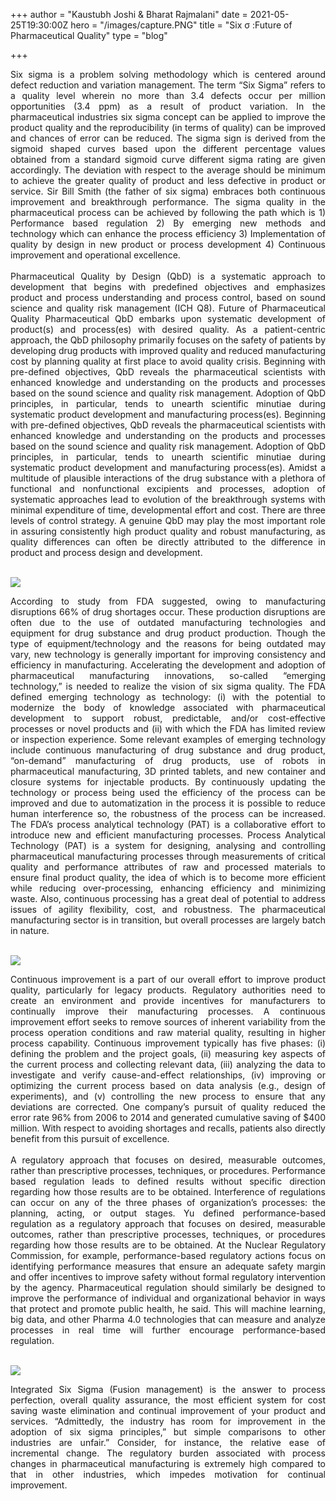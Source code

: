 +++
author = "Kaustubh Joshi & Bharat Rajmalani"
date = 2021-05-25T19:30:00Z
hero = "/images/capture.PNG"
title = "Six σ :Future of Pharmaceutical Quality"
type = "blog"

+++
<div style="text-align: justify">Six sigma is a problem solving methodology which is centered around defect reduction and variation management. The term “Six Sigma” refers to a quality level wherein no more than 3.4 defects occur per million opportunities (3.4 ppm) as a result of product variation. In the pharmaceutical industries six sigma concept can be applied to improve the product quality and the reproducibility (in terms of quality) can be improved and chances of error can be reduced. The sigma sign is derived from the sigmoid shaped curves based upon the different percentage values obtained from a standard sigmoid curve different sigma rating are given accordingly. The deviation with respect to the average should be minimum to achieve the greater quality of product and less defective in product or service. Sir Bill Smith (the father of six sigma) embraces both continuous improvement and breakthrough performance. The sigma quality in the pharmaceutical process can be achieved by following the path which is 1) Performance based regulation 2) By emerging new methods and technology which can enhance the process efficiency 3) Implementation of quality by design in new product or process development 4) Continuous improvement and operational excellence.</div><br/>

<div style="text-align: justify">Pharmaceutical Quality by Design (QbD) is a systematic approach to development that begins with predefined objectives and emphasizes product and process understanding and process control, based on sound science and quality risk management (ICH Q8). Future of Pharmaceutical Quality Pharmaceutical QbD embarks upon systematic development of product(s) and process(es) with desired quality. As a patient-centric approach, the QbD philosophy primarily focuses on the safety of patients by developing drug products with improved quality and reduced manufacturing cost by planning quality at first place to avoid quality crisis. Beginning with pre-defined objectives, QbD reveals the pharmaceutical scientists with enhanced knowledge and understanding on the products and processes based on the sound science and quality risk management. Adoption of QbD principles, in particular, tends to unearth scientific minutiae during systematic product development and manufacturing process(es). Beginning with pre-defined objectives, QbD reveals the pharmaceutical scientists with enhanced knowledge and understanding on the products and processes based on the sound science and quality risk management. Adoption of QbD principles, in particular, tends to unearth scientific minutiae during systematic product development and manufacturing process(es). Amidst a multitude of plausible interactions of the drug substance with a plethora of functional and nonfunctional excipients and processes, adoption of systematic approaches lead to evolution of the breakthrough systems with minimal expenditure of time, developmental effort and cost. There are three levels of control strategy. A genuine QbD may play the most important role in assuring consistently high product quality and robust manufacturing, as quality differences can often be directly attributed to the difference in product and process design and development.</div><br/>

![](/images/six-image.PNG)

<div style="text-align: justify">According to study from FDA suggested, owing to manufacturing disruptions 66% of drug shortages occur. These production disruptions are often due to the use of outdated manufacturing technologies and equipment for drug substance and drug product production. Though the type of equipment/technology and the reasons for being outdated may vary, new technology is generally important for improving consistency and efficiency in manufacturing. Accelerating the development and adoption of pharmaceutical manufacturing innovations, so-called “emerging technology,” is needed to realize the vision of six sigma quality. The FDA defined emerging technology as technology: (i) with the potential to modernize the body of knowledge associated with pharmaceutical development to support robust, predictable, and/or cost-effective processes or novel products and (ii) with which the FDA has limited review or inspection experience. Some relevant examples of emerging technology include continuous manufacturing of drug substance and drug product, “on-demand” manufacturing of drug products, use of robots in pharmaceutical manufacturing, 3D printed tablets, and new container and closure systems for injectable products. By continuously updating the technology or process being used the efficiency of the process can be improved and due to automatization in the process it is possible to reduce human interference so, the robustness of the process can be increased. The FDA’s process analytical technology (PAT) is a collaborative effort to introduce new and efficient manufacturing processes. Process Analytical Technology (PAT) is a system for designing, analysing and controlling pharmaceutical manufacturing processes through measurements of critical quality and performance attributes of raw and processed materials to ensure final product quality, the idea of which is to become more efficient while reducing over-processing, enhancing efficiency and minimizing waste. Also, continuous processing has a great deal of potential to address issues of agility flexibility, cost, and robustness. The pharmaceutical manufacturing sector is in transition, but overall processes are largely batch in nature. </div><br/>

![](/images/pat.PNG)

<div style="text-align: justify">Continuous improvement is a part of our overall effort to improve product quality, particularly for legacy products. Regulatory authorities need to create an environment and provide incentives for manufacturers to continually improve their manufacturing processes. A continuous improvement effort seeks to remove sources of inherent variability from the process operation conditions and raw material quality, resulting in higher process capability. Continuous improvement typically has five phases: (i) defining the problem and the project goals, (ii) measuring key aspects of the current process and collecting relevant data, (iii) analyzing the data to investigate and verify cause-and-effect relationships, (iv) improving or optimizing the current process based on data analysis (e.g., design of experiments), and (v) controlling the new process to ensure that any deviations are corrected. One company’s pursuit of quality reduced the error rate 96% from 2006 to 2014 and generated cumulative saving of $400 million. With respect to avoiding shortages and recalls, patients also directly benefit from this pursuit of excellence.</div><br/>

<div style="text-align: justify">A regulatory approach that focuses on desired, measurable outcomes, rather than prescriptive processes, techniques, or procedures. Performance based regulation leads to defined results without specific direction regarding how those results are to be obtained. Interference of regulations can occur on any of the three phases of organization’s processes: the planning, acting, or output stages. Yu defined performance-based regulation as a regulatory approach that focuses on desired, measurable outcomes, rather than prescriptive processes, techniques, or procedures regarding how those results are to be obtained. At the Nuclear Regulatory Commission, for example, performance-based regulatory actions focus on identifying performance measures that ensure an adequate safety margin and offer incentives to improve safety without formal regulatory intervention by the agency. Pharmaceutical regulation should similarly be designed to improve the performance of individual and organizational behavior in ways that protect and promote public health, he said. This will machine learning, big data, and other Pharma 4.0 technologies that can measure and analyze processes in real time will further encourage performance-based regulation.</div><br/>

![](/images/performance.PNG)

<div style="text-align: justify">Integrated Six Sigma (Fusion management) is the answer to process perfection, overall quality assurance, the most efficient system for cost saving waste elimination and continual improvement of your product and services. “Admittedly, the industry has room for improvement in the adoption of six sigma principles,” but simple comparisons to other industries are unfair.” Consider, for instance, the relative ease of incremental change. The regulatory burden associated with process changes in pharmaceutical manufacturing is extremely high compared to that in other industries, which impedes motivation for continual improvement.